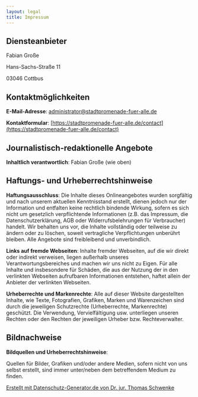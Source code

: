 ```yaml
---
layout: legal
title: Impressum
---
```


## Diensteanbieter

Fabian Große

Hans-Sachs-Straße 11

03046 Cottbus

## Kontaktmöglichkeiten

**E-Mail-Adresse**: administrator@stadtpromenade-fuer-alle.de

**Kontaktformular**: [https://stadtpromenade-fuer-alle.de/contact](https://stadtpromenade-fuer-alle.de/contact)

## Journalistisch-redaktionelle Angebote

**Inhaltlich verantwortlich**: Fabian Große (wie oben)

## Haftungs- und Urheberrechtshinweise

**Haftungsausschluss**: Die Inhalte dieses Onlineangebotes wurden sorgfältig und nach unserem aktuellen Kenntnisstand erstellt, dienen jedoch nur der Information und entfalten keine rechtlich bindende Wirkung, sofern es sich nicht um gesetzlich verpflichtende Informationen (z.B. das Impressum, die Datenschutzerklärung, AGB oder Widerrufsbelehrungen für Verbraucher) handelt. Wir behalten uns vor, die Inhalte vollständig oder teilweise zu ändern oder zu löschen, soweit vertragliche Verpflichtungen unberührt bleiben. Alle Angebote sind freibleibend und unverbindlich.

**Links auf fremde Webseiten**: Inhalte fremder Webseiten, auf die wir direkt oder indirekt verweisen, liegen außerhalb unseres Verantwortungsbereiches und machen wir uns nicht zu Eigen. Für alle Inhalte und insbesondere für Schäden, die aus der Nutzung der in den verlinkten Webseiten aufrufbaren Informationen entstehen, haftet allein der Anbieter der verlinkten Webseiten.

**Urheberrechte und Markenrechte**: Alle auf dieser Website dargestellten Inhalte, wie Texte, Fotografien, Grafiken, Marken und Warenzeichen sind durch die jeweiligen Schutzrechte (Urheberrechte, Markenrechte) geschützt. Die Verwendung, Vervielfältigung usw. unterliegen unseren Rechten oder den Rechten der jeweiligen Urheber bzw. Rechteverwalter.

## Bildnachweise

**Bildquellen und Urheberrechtshinweise**:

Quellen für Bilder, Grafiken und/oder andere Medien, sofern nicht von uns selbst erstellt, sind immer unter/neben dem betreffendem Medium zu finden.

[Erstellt mit Datenschutz-Generator.de von Dr. jur. Thomas Schwenke](https://datenschutz-generator.de/?l=de "Rechtstext von Dr. Schwenke - für weitere Informationen bitte anklicken.")
